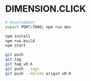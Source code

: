 DIMENSION.CLICK
========

```bash
# development
export PORT=7000; npm run dev
```

```bash
npm install
npm run build
npm start
```

```bash
git push
git tag
git tag v0.6
git push --tags
git push --delete origin v0.6
```